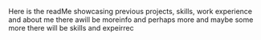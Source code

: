 Here is the readMe showcasing previous projects, skills, work experience and about me
there awill be moreinfo
and perhaps more
and maybe some more
there will be skills
and expeirrec
